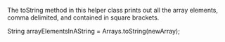 The toString method in this helper class prints out all the array elements, comma delimited, and contained in square brackets.

String arrayElementsInAString = Arrays.toString(newArray);